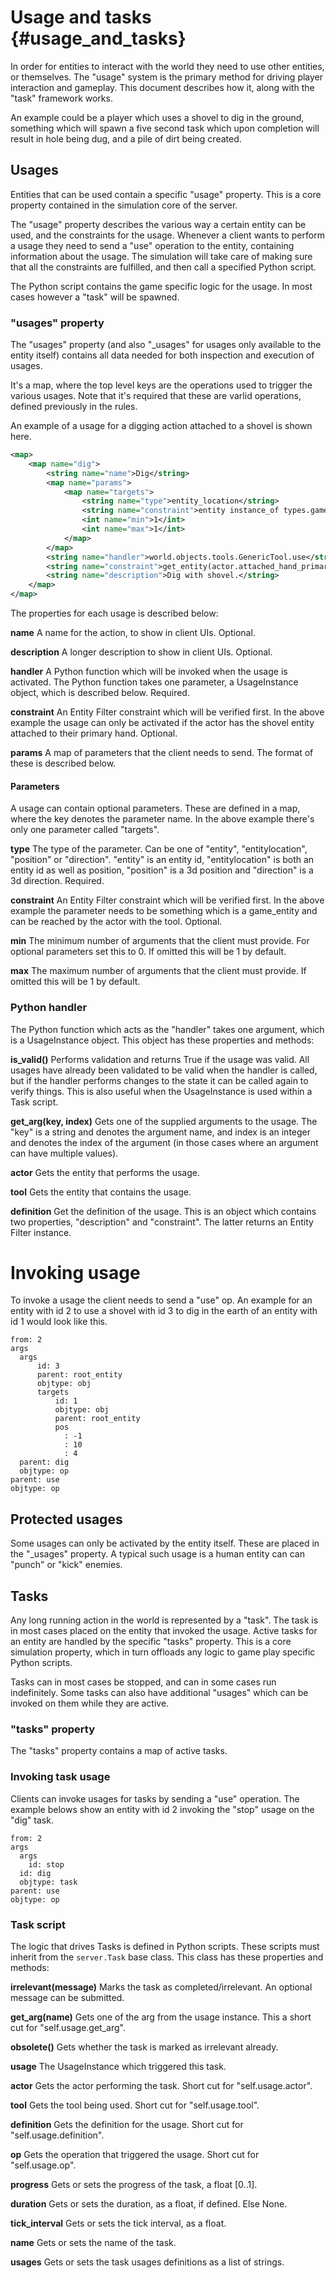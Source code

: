 Usage and tasks      {#usage_and_tasks}
========

In order for entities to interact with the world they need to use other entities, or themselves. The "usage" system is the primary method for driving player interaction and gameplay. This document describes how it, along with the "task" framework works. 

An example could be a player which uses a shovel to dig in the ground, something which will spawn a five second task which upon completion will result in hole being dug, and a pile of dirt being created.

## Usages

Entities that can be used contain a specific "usage" property. This is a core property contained in the simulation core of the server.

The "usage" property describes the various way a certain entity can be used, and the constraints for the usage. Whenever a client wants to perform a usage they need to send a "use" operation to the entity, containing information about the usage. The simulation will take care of making sure that all the constraints are fulfilled, and then call a specified Python script.

The Python script contains the game specific logic for the usage. In most cases however a "task" will be spawned.

### "usages" property

The "usages" property (and also "_usages" for usages only available to the entity itself) contains all data needed for both inspection and execution of usages.

It's a map, where the top level keys are the operations used to trigger the various usages. Note that it's required that these are varlid operations, defined previously in the rules.

An example of a usage for a digging action attached to a shovel is shown here.

```xml
<map>
    <map name="dig">
        <string name="name">Dig</string>
        <map name="params">
            <map name="targets">
                <string name="type">entity_location</string>
                <string name="constraint">entity instance_of types.game_entity &amp;&amp; actor can_reach entity_location with tool</string>
                <int name="min">1</int>
                <int name="max">1</int>
            </map>
        </map>
        <string name="handler">world.objects.tools.GenericTool.use</string>
        <string name="constraint">get_entity(actor.attached_hand_primary) = tool</string>
        <string name="description">Dig with shovel.</string>
    </map>
</map>
``` 

The properties for each usage is described below:

**name** A name for the action, to show in client UIs. Optional.

**description** A longer description to show in client UIs. Optional.

**handler** A Python function which will be invoked when the usage is activated. The Python function takes one parameter, a UsageInstance object, which is described below. Required.

**constraint** An Entity Filter constraint which will be verified first. In the above example the usage can only be activated if the actor has the shovel entity attached to their primary hand. Optional.

**params** A map of parameters that the client needs to send. The format of these is described below.

#### Parameters

A usage can contain optional parameters. These are defined in a map, where the key denotes the parameter name. In the above example there's only one parameter called "targets".

**type** The type of the parameter. Can be one of "entity", "entitylocation", "position" or "direction". "entity" is an entity id, "entitylocation" is both an entity id as well as position, "position" is a 3d position and "direction" is a 3d direction. Required. 
 
**constraint** An Entity Filter constraint which will be verified first. In the above example the parameter needs to be something which is a game_entity and can be reached by the actor with the tool. Optional.

**min** The minimum number of arguments that the client must provide. For optional parameters set this to 0. If omitted this will be 1 by default.     
     
**max** The maximum number of arguments that the client must provide. If omitted this will be 1 by default.     

### Python handler

The Python function which acts as the "handler" takes one argument, which is a UsageInstance object. This object has these properties and methods:

**is_valid()** Performs validation and returns True if the usage was valid. All usages have already been validated to be valid when the handler is called, but if the handler performs changes to the state it can be called again to verify things. This is also useful when the UsageInstance is used within a Task script.

**get_arg(key, index)** Gets one of the supplied arguments to the usage. The "key" is a string and denotes the argument name, and index is an integer and denotes the index of the argument (in those cases where an argument can have multiple values).

**actor** Gets the entity that performs the usage.

**tool** Gets the entity that contains the usage.

**definition** Get the definition of the usage. This is an object which contains two properties, "description"  and "constraint". The latter returns an Entity Filter instance.  
 
# Invoking usage

To invoke a usage the client needs to send a "use" op. An example for an entity with id 2 to use a shovel with id 3 to dig in the earth of an entity with id 1 would look like this.

```
from: 2
args
  args
      id: 3
      parent: root_entity
      objtype: obj
      targets
          id: 1
          objtype: obj
          parent: root_entity
          pos
            : -1
            : 10
            : 4
  parent: dig
  objtype: op
parent: use
objtype: op
``` 

## Protected usages

Some usages can only be activated by the entity itself. These are placed in the "_usages" property. A typical such usage is a human entity can can "punch" or "kick" enemies.

## Tasks

Any long running action in the world is represented by a "task". The task is in most cases placed on the entity that invoked the usage. Active tasks for an entity are handled by the specific "tasks" property. This is a core simulation property, which in turn offloads any logic to game play specific Python scripts.

Tasks can in most cases be stopped, and can in some cases run indefinitely. Some tasks can also have additional "usages" which can be invoked on them while they are active.

### "tasks" property

The "tasks" property contains a map of active tasks.

### Invoking task usage

Clients can invoke usages for tasks by sending a "use" operation. The example belows show an entity with id 2 invoking the "stop" usage on the "dig" task.

```
from: 2
args
  args
    id: stop
  id: dig
  objtype: task
parent: use
objtype: op
``` 

### Task script

The logic that drives Tasks is defined in Python scripts. These scripts must inherit from the ```server.Task``` base class. This class has these properties and methods:

**irrelevant(message)** Marks the task as completed/irrelevant. An optional message can be submitted.

**get_arg(name)** Gets one of the arg from the usage instance. This a short cut for "self.usage.get_arg".

**obsolete()** Gets whether the task is marked as irrelevant already.

**usage** The UsageInstance which triggered this task.

**actor** Gets the actor performing the task. Short cut for "self.usage.actor".

**tool** Gets the tool being used. Short cut for "self.usage.tool".

**definition** Gets the definition for the usage. Short cut for "self.usage.definition".

**op** Gets the operation that triggered the usage. Short cut for "self.usage.op".

**progress** Gets or sets the progress of the task, a float [0..1].

**duration** Gets or sets the duration, as a float, if defined. Else None.

**tick_interval** Gets or sets the tick interval, as a float.

**name** Gets or sets the name of the task.

**usages** Gets or sets the task usages definitions as a list of strings.

